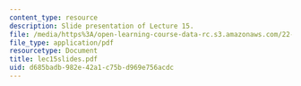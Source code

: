 ```yaml
---
content_type: resource
description: Slide presentation of Lecture 15.
file: /media/https%3A/open-learning-course-data-rc.s3.amazonaws.com/22-812j-managing-nuclear-technology-spring-2004/d685badb982e42a1c75bd969e756acdc_lec15slides.pdf
file_type: application/pdf
resourcetype: Document
title: lec15slides.pdf
uid: d685badb-982e-42a1-c75b-d969e756acdc
---
```

